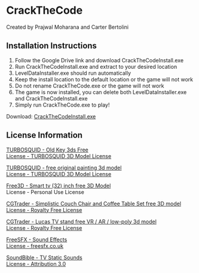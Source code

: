 # CrackTheCode
Created by Prajwal Moharana and Carter Bertolini

## Installation Instructions
1. Follow the Google Drive link and download CrackTheCodeInstall.exe
2. Run CrackTheCodeInstall.exe and extract to your desired location
3. LevelDataInstaller.exe should run automatically
4. Keep the install location to the default location or the game will not work
5. Do not rename CrackTheCode.exe or the game will not work
6. The game is now installed, you can delete both LevelDataInstaller.exe and CrackTheCodeInstall.exe
7. Simply run CrackTheCode.exe to play!

Download: [CrackTheCodeInstall.exe](https://drive.google.com/file/d/10nI4luzNP-iJMOpckENcwI98H5P412br/view?usp=sharing)

## License Information
[TURBOSQUID - Old Key 3ds Free](www.turbosquid.com/3d-models/old-key-3ds-free/1099143)  
[License - TURBOSQUID 3D Model License](blog.turbosquid.com/turbosquid-3d-model-license/)

[TURBOSQUID - free original painting 3d model](www.turbosquid.com/3d-models/free-original-painting-3d-model/1099430)  
[License - TURBOSQUID 3D Model License](blog.turbosquid.com/turbosquid-3d-model-license/)


[Free3D - Smart tv (32) inch free 3D Model](www.free3d.com/3d-model/mi-smart-tv-32-inch-239229.html)  
License - Personal Use License

[CGTrader - Simplistic Couch Chair and Coffee Table Set free 3D model](www.cgtrader.com/free-3d-models/furniture/furniture-set/simplistic-couch-chair-and-coffee-table-set)  
[License - Royalty Free License](www.cgtrader.com/pages/terms-and-conditions#royalty-free-license)


[CGTrader - Lucas TV stand free VR / AR / low-poly 3d model](www.cgtrader.com/free-3d-models/architectural/decoration/lucas-tv-stand)  
[License - Royalty Free License](www.cgtrader.com/pages/terms-and-conditions#royalty-free-license)


[FreeSFX - Sound Effects](freesfx.co.uk)  
[License - freesfx.co.uk](freesfx.co.uk)

[SoundBible - TV Static Sounds](www.soundbible.com/1611-TV-Static.html)  
[License - Attribution 3.0](www.creativecommons.org/licenses/by/3.0/legalcode)
